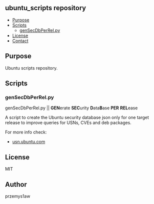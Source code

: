 ## ubuntu_scripts repository

- [Purpose](#purpose)
- [Scripts](#scripts)
  - [genSecDbPerRel.py](#gensecdbperrelpy)
- [License](#license)
- [Contact](#contact)

## Purpose

Ubuntu scripts repository. 

## Scripts

### genSecDbPerRel.py

genSecDbPerRel.py || **GEN**erate **SEC**urity **D**ata**B**ase **PER** **REL**ease  

A script to create the Ubuntu security database json only for one target 
release to improve queries for USNs, CVEs and deb packages.  
  
For more info check: 
- [usn.ubuntu.com](https://usn.ubuntu.com)  
  
## License
  
MIT
  
## Author
  
przemys1aw